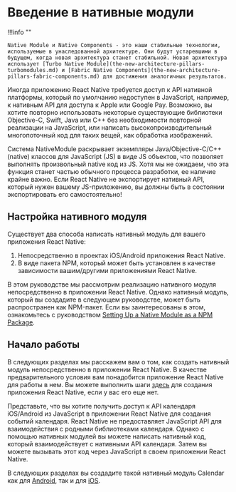 # Введение в нативные модули

!!!info ""

    Native Module и Native Components - это наши стабильные технологии, используемые в унаследованной архитектуре. Они будут устаревшими в будущем, когда новая архитектура станет стабильной. Новая архитектура использует [Turbo Native Module](the-new-architecture-pillars-turbomodules.md) и [Fabric Native Components](the-new-architecture-pillars-fabric-components.md) для достижения аналогичных результатов.

Иногда приложению React Native требуется доступ к API нативной платформы, который по умолчанию недоступен в JavaScript, например, к нативным API для доступа к Apple или Google Pay. Возможно, вы хотите повторно использовать некоторые существующие библиотеки Objective-C, Swift, Java или C++ без необходимости повторной реализации на JavaScript, или написать высокопроизводительный многопоточный код для таких вещей, как обработка изображений.

Система NativeModule раскрывает экземпляры Java/Objective-C/C++ (native) классов для JavaScript (JS) в виде JS объектов, что позволяет выполнять произвольный native код из JS. Хотя мы не ожидаем, что эта функция станет частью обычного процесса разработки, ее наличие крайне важно. Если React Native не экспортирует нативный API, который нужен вашему JS-приложению, вы должны быть в состоянии экспортировать его самостоятельно!

## Настройка нативного модуля

Существует два способа написать нативный модуль для вашего приложения React Native:

1.  Непосредственно в проектах iOS/Android приложения React Native.
2.  В виде пакета NPM, который может быть установлен в качестве зависимости вашим/другими приложениями React Native.

В этом руководстве мы рассмотрим реализацию нативного модуля непосредственно в приложении React Native. Однако нативный модуль, который вы создадите в следующем руководстве, может быть распространен как NPM-пакет. Если вы заинтересованы в этом, ознакомьтесь с руководством [Setting Up a Native Module as a NPM Package](native-modules-setup.md).

## Начало работы

В следующих разделах мы расскажем вам о том, как создать нативный модуль непосредственно в приложении React Native. В качестве предварительного условия вам понадобится приложение React Native для работы в нем. Вы можете выполнить шаги [здесь](getting-started.md) для создания приложения React Native, если у вас его еще нет.

Представьте, что вы хотите получить доступ к API календаря iOS/Android из JavaScript в приложении React Native для создания событий календаря. React Native не предоставляет JavaScript API для взаимодействия с родными библиотеками календаря. Однако с помощью нативных модулей вы можете написать нативный код, который взаимодействует с нативными API календаря. Затем вы можете вызывать этот код через JavaScript в своем приложении React Native.

В следующих разделах вы создадите такой нативный модуль Calendar как для [Android](native-modules-android.md), так и для [iOS](native-modules-ios.md).
